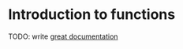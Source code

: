 # Introduction to functions

TODO: write [great documentation](http://jacobian.org/writing/what-to-write/)
